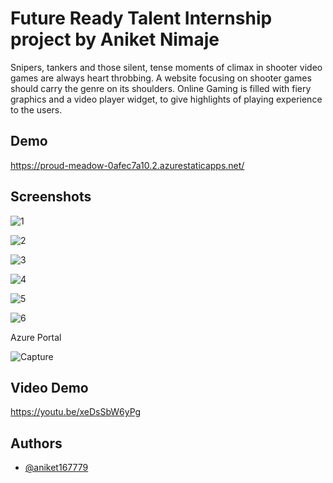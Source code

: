 # Future Ready Talent Internship project by Aniket Nimaje
Snipers, tankers and those silent, tense moments of climax in shooter video games are always heart throbbing. A website focusing on shooter games should carry the genre on its shoulders. Online Gaming is filled with fiery graphics and a video player widget, to give highlights of playing experience to the users. 


## Demo

https://proud-meadow-0afec7a10.2.azurestaticapps.net/
## Screenshots



![1](https://user-images.githubusercontent.com/69382363/200177047-1f04a571-85c5-420e-ab2a-c6efd1aff3ff.PNG)

![2](https://user-images.githubusercontent.com/69382363/200177165-3e3496b6-ba0c-4485-bf27-8394f0cd3d6b.PNG)

![3](https://user-images.githubusercontent.com/69382363/200177234-a7254d0a-7165-48f1-95b3-0f7f6c71a6a6.PNG)

![4](https://user-images.githubusercontent.com/69382363/200177251-c6da9298-33e6-41b8-8625-603e8be7a217.PNG)

![5](https://user-images.githubusercontent.com/69382363/200177267-3e1d5e59-a885-49fe-a385-dc6bf37db533.PNG)

![6](https://user-images.githubusercontent.com/69382363/200177281-5d8e4da5-7441-41c2-b1e0-ab310714cd02.PNG)

Azure Portal 

![Capture](https://user-images.githubusercontent.com/69382363/200177891-ed91b870-ab6f-47a2-a7db-bc4f889632a5.PNG)

## Video Demo

https://youtu.be/xeDsSbW6yPg

## Authors

- [@aniket167779](https://github.com/aniket167779) 
